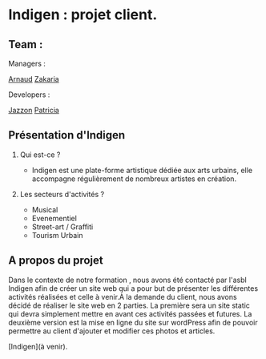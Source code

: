 # Indigen : projet client.

## Team : 

Managers : 

[Arnaud](https://github.com/Naudar79)
[Zakaria](https://github.com/ZakariaSelassi)

Developers : 

[Jazzon](https://github.com/Laurent-Jazzon)
[Patricia](https://github.com/Patgit-design)

## Présentation d'Indigen

 1) Qui est-ce ?

    - Indigen est une plate-forme artistique dédiée aux arts urbains, elle accompagne régulièrement de nombreux artistes en création.

 2) Les secteurs d'activités ?
    
    - Musical 
    - Evenementiel
    - Street-art / Graffiti
    - Tourism Urbain

## A propos du projet

Dans le contexte de notre formation , nous avons été contacté par l'asbl Indigen afin de créer un site web qui a pour but de présenter les différentes activités réalisées et celle à venir.À la demande du client, nous avons décidé de réaliser le site web en 2 parties.
La première sera un site static qui devra simplement mettre en avant ces activités passées et futures. 
La deuxième version est la mise en ligne du site sur wordPress afin de pouvoir permettre au client d'ajouter et modifier ces photos et articles.

[Indigen](à venir).







